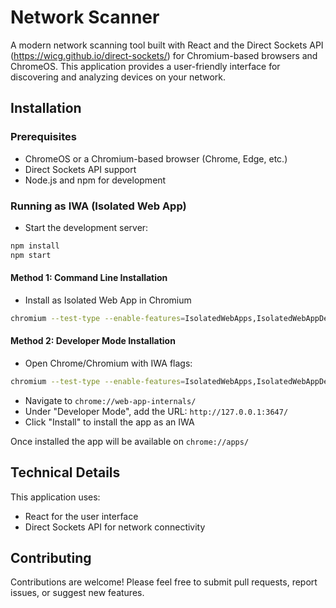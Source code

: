 # Network Scanner

A modern network scanning tool built with React and the Direct Sockets API (https://wicg.github.io/direct-sockets/) for Chromium-based browsers and ChromeOS. This application provides a user-friendly interface for discovering and analyzing devices on your network.

## Installation

### Prerequisites
- ChromeOS or a Chromium-based browser (Chrome, Edge, etc.)
- Direct Sockets API support
- Node.js and npm for development

### Running as IWA (Isolated Web App)
- Start the development server:
```bash
npm install
npm start
```
#### Method 1: Command Line Installation
- Install as Isolated Web App in Chromium
```bash
chromium --test-type --enable-features=IsolatedWebApps,IsolatedWebAppDevMode --install-isolated-web-app-from-url=http://127.0.0.1:3647/
```

#### Method 2: Developer Mode Installation
- Open Chrome/Chromium with IWA flags:
```bash
chromium --test-type --enable-features=IsolatedWebApps,IsolatedWebAppDevMode
```
- Navigate to `chrome://web-app-internals/`
- Under "Developer Mode", add the URL: `http://127.0.0.1:3647/`
- Click "Install" to install the app as an IWA

Once installed the app will be available on `chrome://apps/`

## Technical Details

This application uses:
- React for the user interface
- Direct Sockets API for network connectivity

## Contributing

Contributions are welcome! Please feel free to submit pull requests, report issues, or suggest new features.